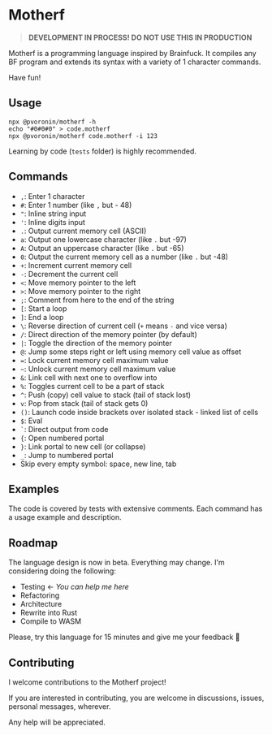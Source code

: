 # Motherf

> **DEVELOPMENT IN PROCESS! DO NOT USE THIS IN PRODUCTION**

Motherf is a programming language inspired by Brainfuck. It compiles any BF program and extends its syntax with a variety of 1 character commands.

Have fun!

## Usage

```
npx @pvoronin/motherf -h
echo "#0#0#0" > code.motherf
npx @pvoronin/motherf code.motherf -i 123
```

Learning by code (`tests` folder) is highly recommended.

## Commands

- `,`: Enter 1 character
- `#`: Enter 1 number (like `,` but - 48)
- `"`: Inline string input
- `'`: Inline digits input
- `.`: Output current memory cell (ASCII)
- `a`: Output one lowercase character (like `.` but -97)
- `A`: Output an uppercase character (like `.` but -65)
- `0`: Output the current memory cell as a number (like `.` but -48)
- `+`: Increment current memory cell
- `-`: Decrement the current cell
- `<`: Move memory pointer to the left
- `>`: Move memory pointer to the right
- `;`: Comment from here to the end of the string
- `[`: Start a loop
- `]`: End a loop
- `\`: Reverse direction of current cell (`+` means `-` and vice versa)
- `/`: Direct direction of the memory pointer (by default)
- `|`: Toggle the direction of the memory pointer
- `@`: Jump some steps right or left using memory cell value as offset
- `=`: Lock current memory cell maximum value
- `~`: Unlock current memory cell maximum value
- `&`: Link cell with next one to overflow into
- `%`: Toggles current cell to be a part of stack
- `^`: Push (copy) cell value to stack (tail of stack lost)
- `v`: Pop from stack (tail of stack gets 0)
- `()`: Launch code inside brackets over isolated stack - linked list of cells
- `$`: Eval
- `` ` ``: Direct output from code
- `{`: Open numbered portal
- `}`: Link portal to new cell (or collapse)
- `_`: Jump to numbered portal
- Skip every empty symbol: space, new line, tab

## Examples

The code is covered by tests with extensive comments. Each command has a usage example and description.

## Roadmap

The language design is now in beta. Everything may change. I'm considering doing the following:

- Testing <- *You can help me here*
- Refactoring
- Architecture
- Rewrite into Rust
- Compile to WASM

Please, try this language for 15 minutes and give me your feedback :raised_hands:

## Contributing

I welcome contributions to the Motherf project!

If you are interested in contributing, you are welcome in discussions, issues, personal messages, wherever.

Any help will be appreciated.